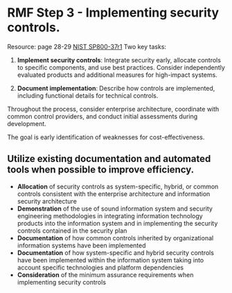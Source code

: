 # RMF Step 3 - Implementing security controls.
Resource: page 28-29 [NIST SP800-37r1](https://nvlpubs.nist.gov/nistpubs/specialpublications/nist.sp.800-37r1.pdf)
Two key tasks:
1. __Implement security controls__:
    Integrate security early, allocate controls to specific components, and use best practices. Consider independently evaluated products and additional measures for high-impact systems.

3. __Document implementation__:
Describe how controls are implemented, including functional details for technical controls.

Throughout the process, consider enterprise architecture, coordinate with common control providers, and conduct initial assessments during development.

The goal is early identification of weaknesses for cost-effectiveness.

Utilize existing documentation and automated tools when possible to improve efficiency.
---
- **Allocation** of security controls as system-specific, hybrid, or common controls consistent with the enterprise architecture and information security architecture
- **Demonstration** of the use of sound information system and security engineering methodologies in integrating information technology products into the information system and in implementing the security controls contained in the security plan
- **Documentation** of how common controls inherited by organizational information systems have been implemented
- **Documentation** of how system-specific and hybrid security controls have been implemented within the information system taking into account specific technologies and platform dependencies
- **Consideration** of the minimum assurance requirements when implementing security controls
